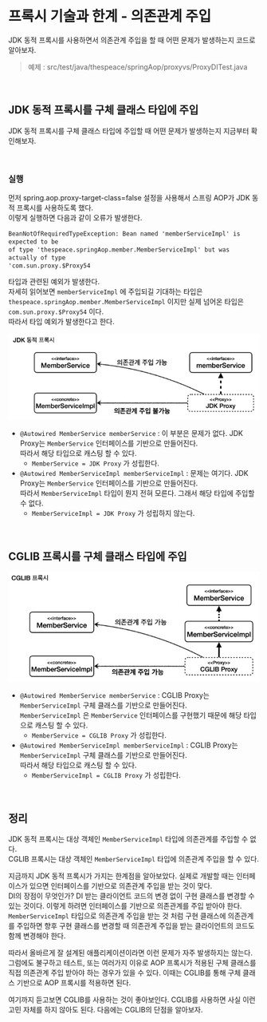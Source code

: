 # 프록시 기술과 한계 - 의존관계 주입
JDK 동적 프록시를 사용하면서 의존관계 주입을 할 때 어떤 문제가 발생하는지 코드로 알아보자.

> 예제 : src/test/java/thespeace/springAop/proxyvs/ProxyDITest.java

<br>

## JDK 동적 프록시를 구체 클래스 타입에 주입
JDK 동적 프록시를 구체 클래스 타입에 주입할 때 어떤 문제가 발생하는지 지금부터 확인해보자.

<br>

### 실행
먼저 spring.aop.proxy-target-class=false 설정을 사용해서 스프링 AOP가 JDK 동적 프록시를 사용하도록 했다.<br>
이렇게 실행하면 다음과 같이 오류가 발생한다.

```
BeanNotOfRequiredTypeException: Bean named 'memberServiceImpl' is expected to be
of type 'thespeace.springAop.member.MemberServiceImpl' but was actually of type
'com.sun.proxy.$Proxy54
```
타입과 관련된 예외가 발생한다.<br>
자세히 읽어보면 ```memberServiceImpl``` 에 주입되길 기대하는 타입은 ```thespeace.springAop.member.MemberServiceImpl``` 이지만 실제 넘어온 타입은 ```com.sun.proxy.$Proxy54``` 이다.<br>
따라서 타입 예외가 발생한다고 한다.

![dependency Injection](2.dependency%20Injection1.PNG)

* ```@Autowired MemberService memberService``` : 이 부분은 문제가 없다. JDK Proxy는 ```MemberService``` 인터페이스를 기반으로 만들어진다.<br>
  따라서 해당 타입으로 캐스팅 할 수 있다.
  * ```MemberService = JDK Proxy``` 가 성립한다.
* ```@Autowired MemberServiceImpl memberServiceImpl``` : 문제는 여기다. JDK Proxy는 ```MemberService``` 인터페이스를 기반으로 만들어진다.<br>
  따라서 ```MemberServiceImpl``` 타입이 뭔지 전혀 모른다. 그래서 해당 타입에 주입할 수 없다.
  * ```MemberServiceImpl = JDK Proxy``` 가 성립하지 않는다.

<br>

## CGLIB 프록시를 구체 클래스 타입에 주입

![dependency Injection](2.dependency%20Injection2.PNG)

* ```@Autowired MemberService memberService``` : CGLIB Proxy는 ```MemberServiceImpl``` 구체 클래스를 기반으로 만들어진다.<br>
  ```MemberServiceImpl``` 은 ```MemberService``` 인터페이스를 구현했기 때문에 해당 타입으로 캐스팅 할 수 있다.
  * ```MemberService = CGLIB Proxy``` 가 성립한다.
* ```@Autowired MemberServiceImpl memberServiceImpl``` : CGLIB Proxy는 ```MemberServiceImpl``` 구체 클래스를 기반으로 만들어진다.<br>
  따라서 해당 타입으로 캐스팅 할 수 있다.
  * ```MemberServiceImpl = CGLIB Proxy``` 가 성립한다.

<br>

## 정리
JDK 동적 프록시는 대상 객체인 ```MemberServiceImpl``` 타입에 의존관계를 주입할 수 없다.<br>
CGLIB 프록시는 대상 객체인 ```MemberServiceImpl``` 타입에 의존관계 주입을 할 수 있다.

지금까지 JDK 동적 프록시가 가지는 한계점을 알아보았다. 실제로 개발할 때는 인터페이스가 있으면 인터페이스를 기반으로 의존관계 주입을 받는 것이 맞다.<br>
DI의 장점이 무엇인가? DI 받는 클라이언트 코드의 변경 없이 구현 클래스를 변경할 수 있는 것이다.
이렇게 하려면 인터페이스를 기반으로 의존관계를 주입 받아야 한다.<br>
```MemberServiceImpl``` 타입으로 의존관계 주입을 받는 것 처럼 구현 클래스에 의존관계를 주입하면 향후 구현 클래스를 변경할 때 의존관계 주입을 받는 클라이언트의 코드도 함께 변경해야 한다.

따라서 올바르게 잘 설계된 애플리케이션이라면 이런 문제가 자주 발생하지는 않는다.<br>
그럼에도 불구하고 테스트, 또는 여러가지 이유로 AOP 프록시가 적용된 구체 클래스를 직접 의존관계 주입 받아야 하는 경우가 있을 수 있다.
이때는 CGLIB를 통해 구체 클래스 기반으로 AOP 프록시를 적용하면 된다.

여기까지 듣고보면 CGLIB를 사용하는 것이 좋아보인다. CGLIB를 사용하면 사실 이런 고민 자체를 하지 않아도 된다.
다음에는 CGLIB의 단점을 알아보자.